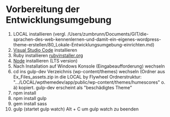 # Vorbereitung der Entwicklungsumgebung

1. LOCAL installieren (vergl. /Users/zumbrunn/Documents/GIT/die-sprachen-des-web-kennenlernen-und-damit-ein-eigenes-wordpress-theme-erstellen/80_Lokale-Entwicklungsumgebung-einrichten.md)
2. [Visual Studio Code](https://code.visualstudio.com/) installieren
3. Ruby installieren [rubyinstaller.org](https://rubyinstaller.org/)
4. [Node](https://nodejs.org/en/) installieren (LTS version)
5. Nach Installation auf Windows Konsole (Eingabeaufforderung) wechseln
6. cd ins gulp-dev Verzeichnis (wp-content/themes) wechseln
   (Ordner aus Ex_Files_assets.zip in die LOCAL by Flywheel Ordnerstruktur: ".../LOCAL/wpthemedev/app/public/wp-content/themes/humescores" o. ä) kopiert.
   gulp-dev erscheint als "beschädigtes Theme"
7. npm install
8. npm install gulp
9. gem install sass
10. gulp (startet gulp watch)
    Alt + C um gulp watch zu beenden